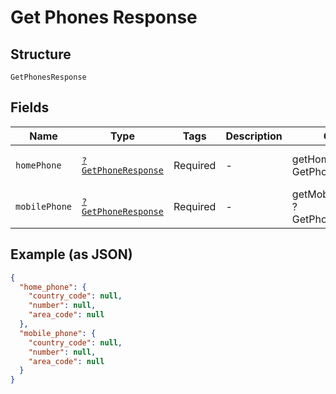 
# Get Phones Response

## Structure

`GetPhonesResponse`

## Fields

| Name | Type | Tags | Description | Getter | Setter |
|  --- | --- | --- | --- | --- | --- |
| `homePhone` | [`?GetPhoneResponse`](../../doc/models/get-phone-response.md) | Required | - | getHomePhone(): ?GetPhoneResponse | setHomePhone(?GetPhoneResponse homePhone): void |
| `mobilePhone` | [`?GetPhoneResponse`](../../doc/models/get-phone-response.md) | Required | - | getMobilePhone(): ?GetPhoneResponse | setMobilePhone(?GetPhoneResponse mobilePhone): void |

## Example (as JSON)

```json
{
  "home_phone": {
    "country_code": null,
    "number": null,
    "area_code": null
  },
  "mobile_phone": {
    "country_code": null,
    "number": null,
    "area_code": null
  }
}
```

